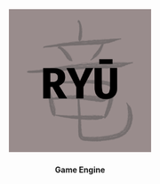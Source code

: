 <div align="center">
	<img src="https://github.com/ryu-engine/.github/blob/develop/ryu-logo.png" width="256" alt="Ryu logo" />
	<h4>Game Engine</h4>
</div>

